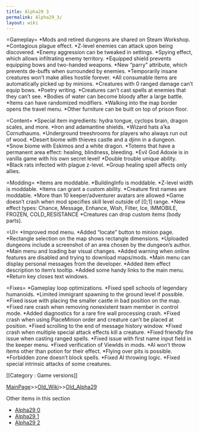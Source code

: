 ```yaml
---
title: Alpha29 3
permalink: Alpha29_3/
layout: wiki
---
```

=Gameplay=
*Mods and retired dungeons are shared on Steam Workshop.
*Contagious plague effect.
*Z-level enemies can attack upon being discovered.
*Enemy aggression can be tweaked in settings.
*Spying effect, which allows infiltrating enemy territory.
*Equipped shield prevents equipping bows and two-handed weapons.
*New “parry” attribute, which prevents de-buffs when surrounded by enemies.
*Temporarily insane creatures won’t make allies hostile forever.
*All consumable items are automatically picked up by minions.
*Creatures with 0 ranged damage can’t equip bows.
*Poetry writing.
*Creatures can’t cast spells at enemies that they can’t see.
*Bodies of water can become bloody after a large battle.
*Items can have randomized modifiers.
*Walking into the map border opens the travel menu.
*Other furniture can be built on top of prison floor.

=Content=
*Special item ingredients: hydra tongue, cyclops brain, dragon scales, and more.
*Iron and adamantine shields.
*Wizard hats a’ka Cornuthaums.
*Underground treeshrooms for players who always run out of wood.
*Desert biome with thieves castle and a djinn in a dungeon.
*Snow biome with Eskimos and a white dragon.
*Totems that have a permanent area effect: healing, blindness, bleeding.
*Evil God Adoxie is in vanilla game with his own secret level!
*Double trouble unique ability.
*Black rats infected with plague z-level.
*Group healing spell affects only allies.

=Modding=
*Items are moddable.
*BuildingInfo is moddable.
*Z-level width is moddable.
*Items can grant a custom ability.
*Creature first names are moddable.
*More than 10 keeper/adventurer avatars are allowed
*Game doesn’t crash when mod specifies skill level outside of [0;1] range.
*New effect types: Chance, Message, Enhance, Wish, Filter, Ice, IMMOBILE, FROZEN, COLD_RESISTANCE
*Creatures can drop custom items (body parts).

=UI=
*Improved mod menu.
*Added “locate” button to minion page.
*Rectangle selection on the map shows rectangle dimensions.
*Uploaded dungeons include a screenshot of an area chosen by the dungeon’s author.
*Main menu and loading bar visual changes.
*Added warning when online features are disabled and trying to download maps/mods.
*Main menu can display personal messages from the developer.
*Added item effect description to item’s tooltip.
*Added some handy links to the main menu.
*Return key closes text windows.

=Fixes=
*Gameplay loop optimizations.
*Fixed spell schools of legendary humanoids.
*Limited immigrant spawning to the ground level if possible.
*Fixed issue with placing the smaller castle in bad position on the map.
*Fixed rare crash when removing nonexistent team member in control mode.
*Added diagnostics for a rare fire wall processing crash.
*Fixed crash when using PlaceMinion order and creature can’t be placed at position.
*Fixed scrolling to the end of message history window.
*Fixed crash when multiple special attack effects kill a creature.
*Fixed friendly fire issue when casting ranged spells.
*Fixed issue with first name input field in the keeper menu.
*Fixed verification of ViewIds in mods.
*AI won’t throw items other than potion for their effect.
*Flying over pits is possible.
*Forbidden zone doesn’t block spells.
*Fixed AI throwing logic.
*Fixed special intrinsic attacks of some creatures.

[[Category : Game versions]]

[MainPage](/keeperrl_wiki/ "wikilink")>>[Old_Wiki](/keeperrl_wiki/Old_Wiki "wikilink")>>[Old_Alpha29](/keeperrl_wiki/Old_Alpha29 "wikilink")

Other items in this section
-    [Alpha29 0](/keeperrl_wiki/Alpha29_0 "wikilink")
-    [Alpha29 1](/keeperrl_wiki/Alpha29_1 "wikilink")
-    [Alpha29 2](/keeperrl_wiki/Alpha29_2 "wikilink")
